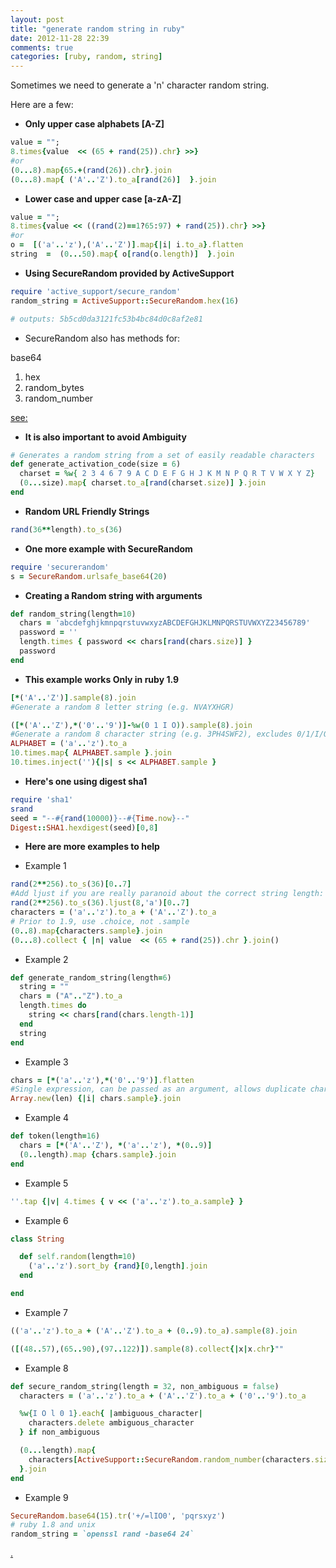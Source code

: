 ```yaml
---
layout: post
title: "generate random string in ruby"
date: 2012-11-28 22:39
comments: true
categories: [ruby, random, string] 
---
```


Sometimes we need to generate a 'n' character random string.

Here are a few:

- **Only upper case alphabets [A-Z]**

```ruby
value = ""; 
8.times{value  << (65 + rand(25)).chr} >>}
#or
(0...8).map{65.+(rand(26)).chr}.join
(0...8).map{ ('A'..'Z').to_a[rand(26)]  }.join
```

- **Lower case and upper case [a-zA-Z]**

```ruby
value = ""; 
8.times{value << ((rand(2)==1?65:97) + rand(25)).chr} >>}
#or
o =  [('a'..'z'),('A'..'Z')].map{|i| i.to_a}.flatten
string  =  (0...50).map{ o[rand(o.length)]  }.join
```

- **Using SecureRandom provided by ActiveSupport**

```ruby
require 'active_support/secure_random'
random_string = ActiveSupport::SecureRandom.hex(16)

# outputs: 5b5cd0da3121fc53b4bc84d0c8af2e81
```

- SecureRandom also has methods for: 

base64

1. hex
2. random_bytes
3. random_number

[see:](http://api.rubyonrails.org/v3.0.9/classes/ActiveSupport/SecureRandom.html)

- **It is also important to avoid Ambiguity**

```ruby
# Generates a random string from a set of easily readable characters
def generate_activation_code(size = 6)
  charset = %w{ 2 3 4 6 7 9 A C D E F G H J K M N P Q R T V W X Y Z}
  (0...size).map{ charset.to_a[rand(charset.size)] }.join
end
```

- **Random URL Friendly Strings**

```ruby
rand(36**length).to_s(36)
```

- **One more example with SecureRandom**

```ruby
require 'securerandom'
s = SecureRandom.urlsafe_base64(20)
```


- **Creating a Random string with arguments**

```ruby
def random_string(length=10)
  chars = 'abcdefghjkmnpqrstuvwxyzABCDEFGHJKLMNPQRSTUVWXYZ23456789'
  password = ''
  length.times { password << chars[rand(chars.size)] }
  password
end
```


- **This example works Only in ruby 1.9**

```ruby
[*('A'..'Z')].sample(8).join
#Generate a random 8 letter string (e.g. NVAYXHGR)

([*('A'..'Z'),*('0'..'9')]-%w(0 1 I O)).sample(8).join
#Generate a random 8 character string (e.g. 3PH4SWF2), excludes 0/1/I/O. Ruby 1.9
ALPHABET = ('a'..'z').to_a
10.times.map{ ALPHABET.sample }.join
10.times.inject(''){|s| s << ALPHABET.sample }
```

- **Here's one using digest sha1**

```ruby
require 'sha1'
srand
seed = "--#{rand(10000)}--#{Time.now}--"
Digest::SHA1.hexdigest(seed)[0,8]
```

- **Here are more examples to help**

- Example 1

```ruby
rand(2**256).to_s(36)[0..7]
#Add ljust if you are really paranoid about the correct string length:
rand(2**256).to_s(36).ljust(8,'a')[0..7]
characters = ('a'..'z').to_a + ('A'..'Z').to_a
# Prior to 1.9, use .choice, not .sample
(0..8).map{characters.sample}.join
(0...8).collect { |n| value  << (65 + rand(25)).chr }.join()
```


- Example 2

```ruby
def generate_random_string(length=6)
  string = ""
  chars = ("A".."Z").to_a
  length.times do
    string << chars[rand(chars.length-1)]
  end
  string
end
```


- Example 3
```ruby
chars = [*('a'..'z'),*('0'..'9')].flatten
#Single expression, can be passed as an argument, allows duplicate characters:
Array.new(len) {|i| chars.sample}.join
```


- Example 4

```ruby
def token(length=16)
  chars = [*('A'..'Z'), *('a'..'z'), *(0..9)]
  (0..length).map {chars.sample}.join
end
```

- Example 5
```ruby
''.tap {|v| 4.times { v << ('a'..'z').to_a.sample} }
```

- Example 6
```ruby
class String

  def self.random(length=10)
    ('a'..'z').sort_by {rand}[0,length].join
  end

end
```

- Example 7
```ruby
(('a'..'z').to_a + ('A'..'Z').to_a + (0..9).to_a).sample(8).join

([(48..57),(65..90),(97..122)]).sample(8).collect{|x|x.chr}""
```

- Example 8
```ruby
def secure_random_string(length = 32, non_ambiguous = false)
  characters = ('a'..'z').to_a + ('A'..'Z').to_a + ('0'..'9').to_a

  %w{I O l 0 1}.each{ |ambiguous_character| 
    characters.delete ambiguous_character 
  } if non_ambiguous

  (0...length).map{
    characters[ActiveSupport::SecureRandom.random_number(characters.size)]
  }.join
end
```

- Example 9 
```ruby
SecureRandom.base64(15).tr('+/=lIO0', 'pqrsxyz')
# ruby 1.8 and unix
random_string = `openssl rand -base64 24`
```

[.](http://stackoverflow.com/questions/88311/how-best-to-generate-a-random-string-in-ruby)
